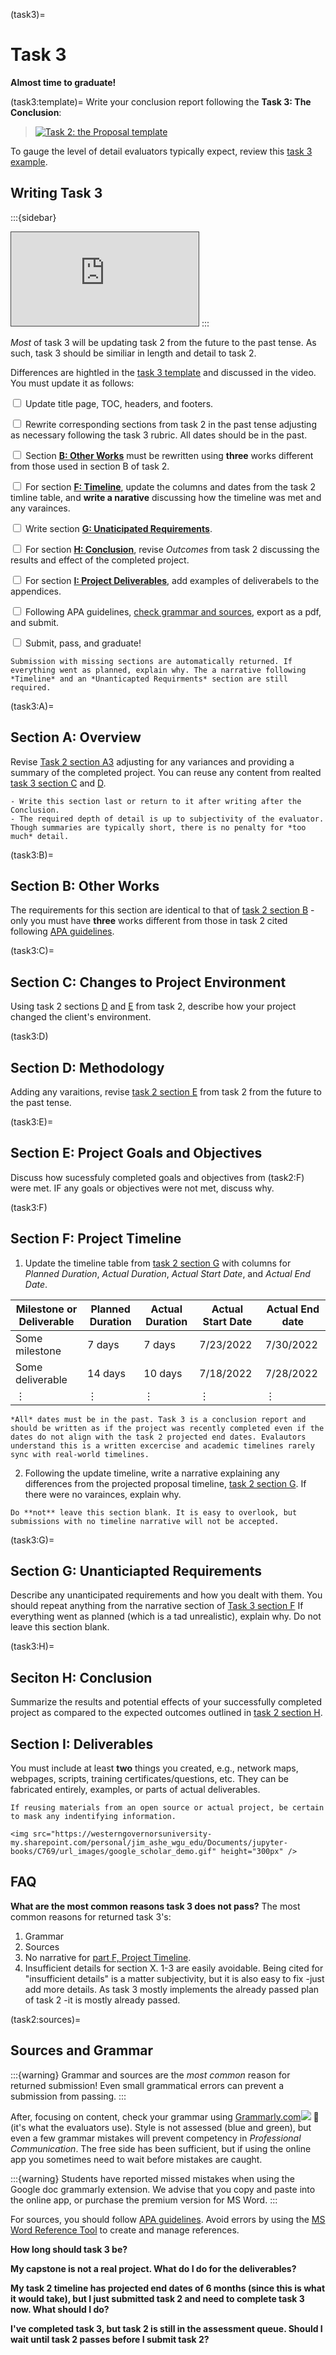 (task3)=
# Task 3

**Almost time to graduate!**

(task3:template)=
Write your conclusion report following the **Task 3: The Conclusion**:
> [![Task 2: the Proposal template](https://westerngovernorsuniversity-my.sharepoint.com/personal/jim_ashe_wgu_edu/Documents/jupyter-books/C769/url_images/t3_template_thumb.png#image-thumb)](https://westerngovernorsuniversity-my.sharepoint.com/:w:/g/personal/jim_ashe_wgu_edu/EW62ZDmF6pdJo3_oD5CUoSUB3iblGUYaZ4qACCEchHueXA?e=JuNZfp)

To gauge the level of detail evaluators typically expect, review this [task 3 example](https://westerngovernorsuniversity-my.sharepoint.com/:b:/g/personal/jim_ashe_wgu_edu/EbuIx1Ufa8ZLpLkX-JTYg_kB23xYHTbAtxstp30M-00GSA?e=pGEnfI). 

## Writing Task 3

:::{sidebar}
<iframe src="https://wgu.hosted.panopto.com/Panopto/Pages/Embed.aspx?id=5286bdf6-43c4-479e-8135-72922ac3f6bf&autoplay=false&offerviewer=true&showtitle=true&showbrand=true&captions=true&interactivity=all" title="G and H: Timeline & Outcome" frameborder="0" style="border: 1px solid #464646;" class="center" allowfullscreen allow="autoplay">
</iframe>
:::

*Most* of task 3 will be updating task 2 from the future to the past tense. As such, task 3 should be similiar in length and detail to task 2. 

Differences are hightled in the [task 3 template](task3:template) and discussed in the video. You must update it as follows:
<div class = "tasklist">

   <input type="checkbox"> Update title page, TOC,  headers, and footers.

   <input type="checkbox"> Rewrite corresponding sections from task 2 in the past tense adjusting as necessary following the task 3 rubric. All dates should be in the past.

   <input type="checkbox"> Section [**B: Other Works**](task3:B) must be rewritten using **three** works different from those used in section B of task 2.

   <input type="checkbox"> For section [**F: Timeline**](task3:F), update the columns and dates from the task 2 timline table, and **write a narative** discussing how the timeline was met and any varainces.

   <input type="checkbox"> Write section [**G: Unaticipated Requirements**](task3:G). 

   <input type="checkbox"> For section [**H: Conclusion**](task3:H), revise *Outcomes* from task 2 discussing the results and effect of the completed project.

   <input type="checkbox"> For section [**I: Project Deliverables**](task3:I), add examples of deliverabels to the appendices.

   <input type="checkbox"> Following APA guidelines, [check grammar and sources](task2:sources), export as a pdf, and submit.

   <input type="checkbox"> Submit, pass, and graduate! 

</div>

```{warning}
Submission with missing sections are automatically returned. If everything went as planned, explain why. The a narrative following *Timeline* and an *Unanticapted Requirments* section are still required.   
```
(task3:A)=
## Section A: Overview
Revise [Task 2 section A3](task2:A) adjusting for any variances and providing a summary of the completed project. You can reuse any content from realted [task 3 section C](task3:C) and [D](task3:D).

```{tip}
- Write this section last or return to it after writing after the Conclusion. 
- The required depth of detail is up to subjectivity of the evaluator. Though summaries are typically short, there is no penalty for *too much* detail. 
```

(task3:B)=
## Section B: Other Works
The requirements for this section are identical to that of [task 2 section B](task2:B) -only you must have **three** works different from those in task 2 cited following [APA guidelines](task3:sources). 

(task3:C)=
## Section C: Changes to Project Environment
Using task 2 sections [D](task2:D) and [E](task2:E) from task 2, describe how your project changed the client's environment. 

(task3:D)
## Section D: Methodology
Adding any varaitions, revise [task 2 section E](task2:E) from task 2 from the future to the past tense.

(task3:E)=
## Section E: Project Goals and Objectives
Discuss how sucessfuly completed goals and objectives from (task2:F) were  met. IF any goals or objectives were not met, discuss why.  

(task3:F)
## Section F: Project Timeline
1. Update the timeline table from [task 2 section G](task2:G) with columns for *Planned Duration*, *Actual Duration*, *Actual Start Date*, and *Actual End Date*.

|Milestone or Deliverable  |Planned Duration  | Actual Duration  | Actual Start Date| Actual End date
--- | --- | ---| ---| ---|
|Some milestone|7 days|7 days|7/23/2022|7/30/2022|
|Some deliverable|14 days|10 days|7/18/2022|7/28/2022|
|$\vdots$ |$\vdots$ |$\vdots$ |$\vdots$ |$\vdots$ |

```{note}
*All* dates must be in the past. Task 3 is a conclusion report and should be written as if the project was recently completed even if the dates do not align with the task 2 projected end dates. Evalautors understand this is a written excercise and academic timelines rarely sync with real-world timelines. 
```

2. Following the update timeline, write a narrative explaining any differences from the projected proposal timeline, [task 2 section G](task2:G). If there were no varainces, explain why.

```{warning}
Do **not** leave this section blank. It is easy to overlook, but submissions with no timeline narrative will not be accepted. 
```

(task3:G)=
## Section G: Unanticiapted Requirements
Describe any unanticipated requirements and how you dealt with them. You should repeat anything from the narrative section of [Task 3 section F](task3:F) If everything went as planned (which is a tad unrealistic), explain why. Do not leave this section blank. 

(task3:H)=
## Seciton H: Conclusion

Summarize the results and potential effects of your successfully completed project as compared to the expected outcomes outlined in [task 2 section H](task3:H).  

## Section I: Deliverables

You must include at least **two** things you created, e.g., network maps, webpages, scripts, training certificates/questions, etc. They can be fabricated entirely, examples, or parts of actual deliverables. 

```{tip}
If reusing materials from an open source or actual project, be certain to mask any indentifying information.

<img src="https://westerngovernorsuniversity-my.sharepoint.com/personal/jim_ashe_wgu_edu/Documents/jupyter-books/C769/url_images/google_scholar_demo.gif" height="300px" />
```


## FAQ

**What are the most common reasons task 3 does not pass?**
The most common reasons for returned task 3's:
1)	Grammar 
2)	Sources 
3)	No narrative for [part F, Project Timeline](task3:F).
4) Insufficient details for section X.
1-3 are easily avoidable. Being cited for "insufficient details" is a matter subjectivity, but it is also easy to fix -just add more details. As task 3 mostly implements the already passed plan of task 2 -it is mostly already passed.   

(task2:sources)=
## Sources and Grammar

:::{warning}
Grammar and sources are the *most common* reason for returned submission! Even small grammatical errors can prevent a submission from passing.
:::

After, focusing on content, check your grammar using [Grammarly.com](https://www.grammarly.com/)![](c:/Users/Jim/Downloads/grammarly.png=25x25) 📝 (it's what the evaluators use). Style is not assessed (blue and green), but even a few grammar mistakes will prevent competency in *Professional Communication*. The free side has been sufficient, but if using the online app you sometimes need to wait before mistakes are caught. 

:::{warning}
Students have reported missed mistakes when using the Google doc grammarly extension. We advise that you copy and paste into the online app, or purchase the premium version for MS Word. 
:::

For sources, you should follow [APA guidelines](https://apastyle.apa.org/style-grammar-guidelines). Avoid errors by using the [MS Word Reference Tool](https://support.microsoft.com/en-us/office/create-a-bibliography-citations-and-references-17686589-4824-4940-9c69-342c289fa2a5) to create and manage references.


**How long should task 3 be?**

**My capstone is not a real project. What do I do for the deliverables?**

**My task 2 timeline has projected end dates of 6 months (since this is what it would take), but I just submitted task 2 and need to complete task 3 now. What should I do?** 

**I've completed task 3, but task 2 is still in the assessment queue. Should I wait until task 2 passes before I submit task 2?**